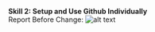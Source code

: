 **Skill 2: Setup and Use Github Individually**<br/>
Report Before Change:
![alt text](https://user-images.githubusercontent.com/55998621/92247287-00d94c00-ee95-11ea-89dd-cda2a99e2c4e.png)
